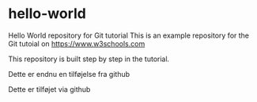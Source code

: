 # hello-world
Hello World repository for Git tutorial
This is an example repository for the Git tutoial on https://www.w3schools.com

This repository is built step by step in the tutorial.

Dette er endnu en tilføjelse fra github

Dette er tilføjet via github
